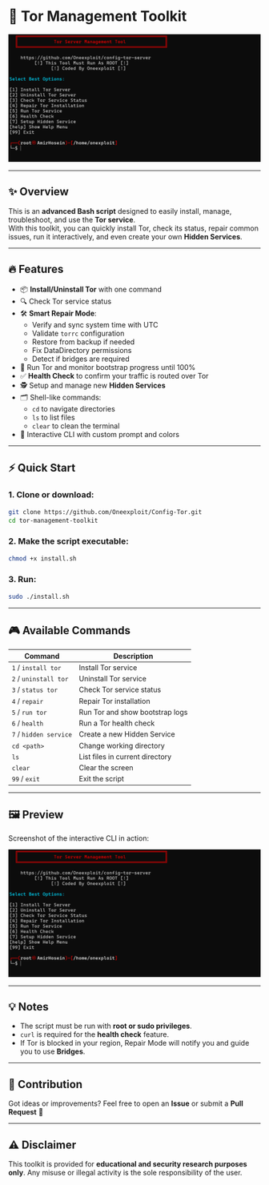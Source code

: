 # 🚀 Tor Management Toolkit  

<p align="center">
  <img src="screenshot.png" alt="Tor Manager CLI Preview" width="700"/>
</p>

---

## ✨ Overview

This is an **advanced Bash script** designed to easily install, manage, troubleshoot, and use the **Tor service**.  
With this toolkit, you can quickly install Tor, check its status, repair common issues, run it interactively, and even create your own **Hidden Services**.

---

## 🔥 Features

- 📦 **Install/Uninstall Tor** with one command  
- 🔍 Check Tor service status  
- 🛠 **Smart Repair Mode**:
  - Verify and sync system time with UTC
  - Validate `torrc` configuration
  - Restore from backup if needed
  - Fix DataDirectory permissions
  - Detect if bridges are required  
- 📡 Run Tor and monitor bootstrap progress until 100%  
- ✅ **Health Check** to confirm your traffic is routed over Tor  
- 🕵️ Setup and manage new **Hidden Services**  
- 🗂 Shell-like commands:  
  - `cd` to navigate directories  
  - `ls` to list files  
  - `clear` to clean the terminal  
- 🎨 Interactive CLI with custom prompt and colors  

---

## ⚡️ Quick Start

### 1. Clone or download:
```bash
git clone https://github.com/Oneexploit/Config-Tor.git
cd tor-management-toolkit
````

### 2. Make the script executable:

```bash
chmod +x install.sh
```

### 3. Run:

```bash
sudo ./install.sh
```

---

## 🎮 Available Commands

| Command                | Description                     |
| ---------------------- | ------------------------------- |
| `1` / `install tor`    | Install Tor service             |
| `2` / `uninstall tor`  | Uninstall Tor service           |
| `3` / `status tor`     | Check Tor service status        |
| `4` / `repair`         | Repair Tor installation         |
| `5` / `run tor`        | Run Tor and show bootstrap logs |
| `6` / `health`         | Run a Tor health check          |
| `7` / `hidden service` | Create a new Hidden Service     |
| `cd <path>`            | Change working directory        |
| `ls`                   | List files in current directory |
| `clear`                | Clear the screen                |
| `99` / `exit`          | Exit the script                 |

---

## 🖼 Preview

Screenshot of the interactive CLI in action:

<p align="center">
  <img src="screenshot.png" alt="Tor Manager Screenshot" width="600"/>
</p>

---

## 💡 Notes

* The script must be run with **root or sudo privileges**.
* `curl` is required for the **health check** feature.
* If Tor is blocked in your region, Repair Mode will notify you and guide you to use **Bridges**.

---

## 🤝 Contribution

Got ideas or improvements? Feel free to open an **Issue** or submit a **Pull Request** 🚀

---

## ⚠️ Disclaimer

This toolkit is provided for **educational and security research purposes only**.
Any misuse or illegal activity is the sole responsibility of the user.
